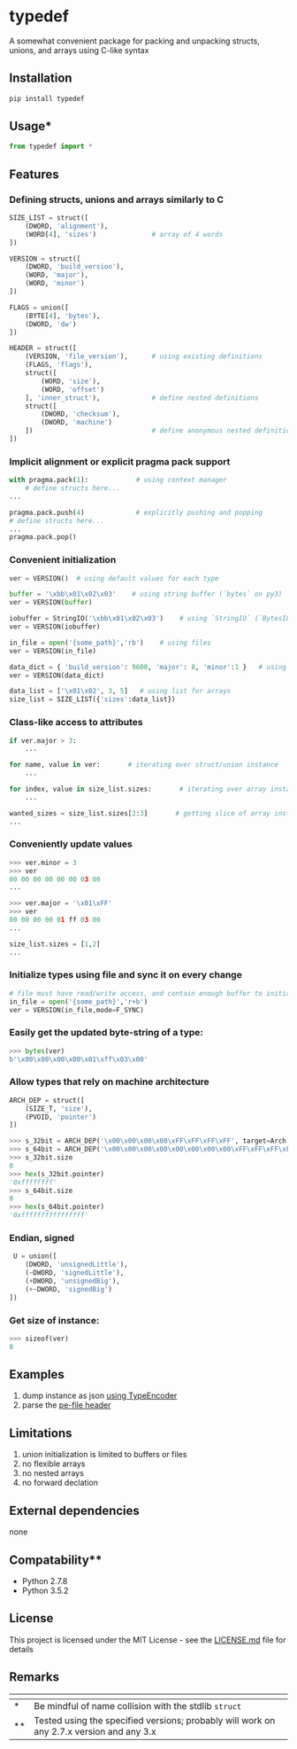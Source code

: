 # typedef

A somewhat convenient package for packing and unpacking structs, unions, and arrays using C-like syntax

## Installation
```sh
pip install typedef
```
## Usage*
```python
from typedef import *
```

## Features
### Defining structs, unions and arrays similarly to C
```python
SIZE_LIST = struct([
    (DWORD, 'alignment'),
    (WORD[4], 'sizes')              # array of 4 words
])

VERSION = struct([
    (DWORD, 'build_version'),
    (WORD, 'major'),
    (WORD, 'minor')
])
```
```python
FLAGS = union([
    (BYTE[4], 'bytes'),             
    (DWORD, 'dw')
])
```
```python
HEADER = struct([ 
    (VERSION, 'file_version'),      # using existing definitions
    (FLAGS, 'flags'),
    struct([                    
        (WORD, 'size'),
        (WORD, 'offset')
    ], 'inner_struct'),             # define nested definitions
    struct([ 
        (DWORD, 'checksum'),
        (DWORD, 'machine')
    ])                              # define anonymous nested definitions
])
```

### Implicit alignment or explicit pragma pack support
```python
with pragma.pack(1):            # using context manager 
    # define structs here...
...
```
```python
pragma.pack.push(4)             # explicitly pushing and popping
# define structs here...
...
pragma.pack.pop()               
```

### Convenient initialization
```python
ver = VERSION()  # using default values for each type
```
```python
buffer = '\xbb\x01\x02\x03'    # using string buffer (`bytes` on py3)
ver = VERSION(buffer) 
```
```python
iobuffer = StringIO('\xbb\x01\x02\x03')    # using `StringIO` (`BytesIO` on py3)
ver = VERSION(iobuffer) 
```
```python
in_file = open('{some_path}','rb')    # using files
ver = VERSION(in_file) 
```
```python
data_dict = { 'build_version': 9600, 'major': 8, 'minor':1 }   # using dictionary for structs
ver = VERSION(data_dict) 
```
```python
data_list = ['\x01\x02', 3, 5]   # using list for arrays
size_list = SIZE_LIST({'sizes':data_list}) 
```

### Class-like access to attributes
```python
if ver.major > 3:
    ...
```
```python
for name, value in ver:       # iterating over struct/union instance
    ...
```
```python
for index, value in size_list.sizes:       # iterating over array instance
    ...
```
```python
wanted_sizes = size_list.sizes[2:3]       # getting slice of array instance
...
```
### Conveniently update values
```python
>>> ver.minor = 3
>>> ver
00 00 00 00 00 00 03 00
...
```
```python
>>> ver.major = '\x01\xFF'
>>> ver
00 00 00 00 01 ff 03 00
...
```
```python
size_list.sizes = [1,2]
...
```

### Initialize types using file and sync it on every change
```python
# file must have read/write access, and contain enough buffer to initialize the type
in_file = open('{some_path}','r+b')    
ver = VERSION(in_file,mode=F_SYNC) 
```

### Easily get the updated byte-string of a type:
```python
>>> bytes(ver)
b'\x00\x00\x00\x00\x01\xff\x03\x00'
```
### Allow types that rely on machine architecture
```python
ARCH_DEP = struct([
    (SIZE_T, 'size'),
    (PVOID, 'pointer')
])

>>> s_32bit = ARCH_DEP('\x00\x00\x00\x00\xFF\xFF\xFF\xFF', target=Arch.x86)
>>> s_64bit = ARCH_DEP('\x00\x00\x00\x00\x00\x00\x00\x00\xFF\xFF\xFF\xFF\xFF\xFF\xFF\xFF', target=Arch.x64)
>>> s_32bit.size              
0                             
>>> hex(s_32bit.pointer)      
'0xffffffff'                  
>>> s_64bit.size              
0                             
>>> hex(s_64bit.pointer)      
'0xffffffffffffffff'          
```
### Endian, signed 
```python
 U = union([
    (DWORD, 'unsignedLittle'),
    (~DWORD, 'signedLittle'),
    (+DWORD, 'unsignedBig'),
    (+~DWORD, 'signedBig')
])
```
### Get size of instance:
```python
>>> sizeof(ver)
8
```
## Examples
1. dump instance as json [using TypeEncoder](examples/dump_json.py)
1. parse the [pe-file header](examples/parse_pe_header.py)

## Limitations
1. union initialization is limited to buffers or files
1. no flexible arrays
1. no nested arrays
1. no forward declation

## External dependencies
none

## Compatability**
- Python 2.7.8 
- Python 3.5.2 

## License
This project is licensed under the MIT License - see the [LICENSE.md](LICENSE.md) file for details

## Remarks
[]()|[]()
--|--
\* |  Be mindful of name collision with the stdlib `struct`
\*\* |  Tested using the specified versions; probably will work on any 2.7.x version and any 3.x
